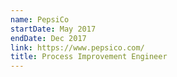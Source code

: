 ```yaml
---
name: PepsiCo
startDate: May 2017
endDate: Dec 2017
link: https://www.pepsico.com/
title: Process Improvement Engineer
---
```

